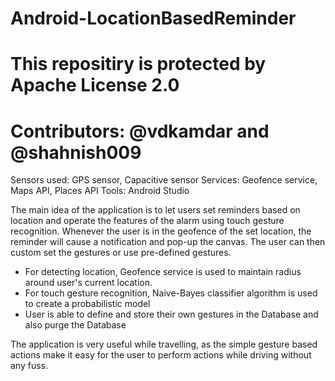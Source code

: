 # Android-LocationBasedReminder

# This repositiry is protected by Apache License 2.0

# Contributors: @vdkamdar and @shahnish009

Sensors used: GPS sensor, Capacitive sensor
Services: Geofence service, Maps API, Places API
Tools: Android Studio

The main idea of the application is to let users set reminders based on location and operate the features of the alarm using touch gesture recognition. Whenever the user is in the geofence of the set location, the reminder will cause a notification and pop-up the canvas. The user can then custom set the gestures or use pre-defined gestures.

- For detecting location, Geofence service is used to maintain radius around user's current location. 
- For touch gesture recognition, Naive-Bayes classifier algorithm is used to create a probabilistic model
- User is able to define and store their own gestures in the Database and also purge the Database

The application is very useful while travelling, as the simple gesture based actions make it easy for the user to perform actions while driving without any fuss.


